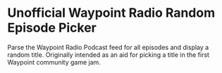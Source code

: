 # Unofficial Waypoint Radio Random Episode Picker

Parse the Waypoint Radio Podcast feed for all episodes and display a random title.
Originally intended as an aid for picking a title in the first Waypoint community game jam.
